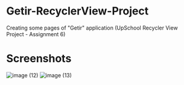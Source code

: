 # Getir-RecyclerView-Project
Creating some pages of  "Getir" application (UpSchool Recycler View Project - Assignment 6)

# Screenshots

![image (12)](https://user-images.githubusercontent.com/43938354/118689391-9cd29a00-b80f-11eb-9654-0ad3de736e30.png)
![image (13)](https://user-images.githubusercontent.com/43938354/118689394-9e03c700-b80f-11eb-8c27-3c3251842305.png)
